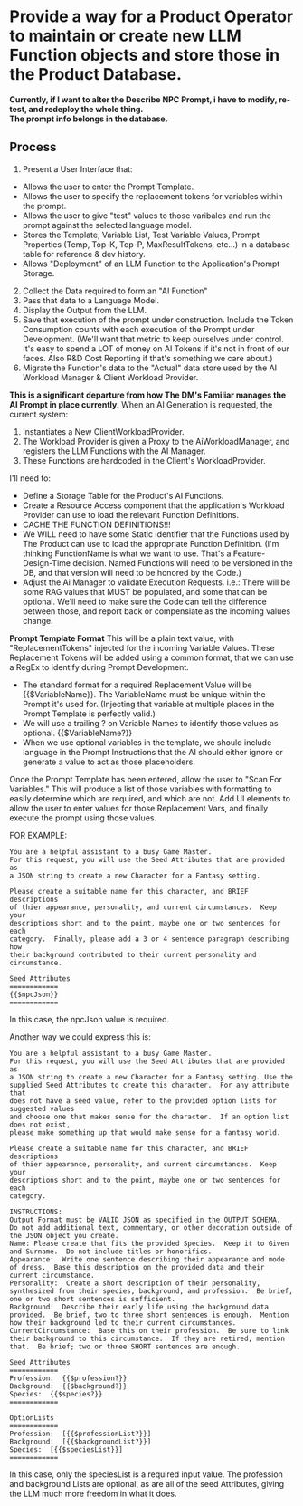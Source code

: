 # Provide a way for a Product Operator to maintain or create new LLM Function objects and store those in the Product Database.

**Currently, if I want to alter the Describe NPC  Prompt, i have to modify, re-test, and redeploy the whole thing.**  
**The prompt info belongs in the database.**

## Process
1. Present a User Interface that:
  * Allows the user to enter the Prompt Template.
  * Allows the user to specify the replacement tokens for variables within the prompt.
  * Allows the user to give "test" values to those varibales and run the prompt against the selected language model.
  * Stores the Template, Variable List, Test Variable Values, Prompt Properties (Temp, Top-K, Top-P, MaxResultTokens, etc...) in a database table for reference & dev history.
  * Allows "Deployment" of an LLM Function to the Application's Prompt Storage.
2. Collect the Data required to form an "AI Function"
3. Pass that data to a Language Model.
4. Display the Output from the LLM.
5. Save that execution of the prompt under construction.  Include the Token Consumption counts with each execution of the Prompt under Development.  (We'll want that metric to keep ourselves under control.  It's easy to spend a LOT of money on AI Tokens if it's not in front of our faces.  Also R&D Cost Reporting if that's something we care about.)
6. Migrate the Function's data to the "Actual" data store used by the AI Workload Manager & Client Workload Provider.

**This is a significant departure from how The DM's Familiar manages the AI Prompt in place currently.**
When an AI Generation is requested, the current system:
1. Instantiates a New ClientWorkloadProvider.
2. The Workload Provider is given a Proxy to the AiWorkloadManager, and registers the LLM Functions with the AI Manager.
3. These Functions are hardcoded in the Client's WorkloadProvider.

I'll need to:  
* Define a Storage Table for the Product's AI Functions.
* Create a Resource Access component that the application's Workload Provider can use to load the relevant Function Definitions.
* CACHE THE FUNCTION DEFINITIONS!!!
* We WILL need to have some Static Identifier that the Functions used by The Product can use to load the appropriate Function Definition.  (I'm thinking FunctionName is what we want to use.  That's a Feature-Design-Time decision.  Named Functions will need to be versioned in the DB, and that version will need to be honored by the Code.)
* Adjust the Ai Manager to validate Execution Requests.  i.e.:  There will be some RAG values that MUST be populated, and some that can be optional.  We'll need to make sure the Code can tell the difference between those, and report back or compensiate as the incoming values change.

**Prompt Template Format**
This will be a plain text value, with "ReplacementTokens" injected for the incoming Variable Values.  These Replacement Tokens will be added using a common format, that we can use a RegEx to identify during Prompt Development.
* The standard format for a required Replacement Value will be {{$VariableName}}.  The VariableName must be unique within the Prompt it's used for.  (Injecting that variable at multiple places in the Prompt Template is perfectly valid.)
* We will use a trailing ? on Variable Names to identify those values as optional.  {{$VariableName?}}
* When we use optional variables in the template, we should include language in the Prompt Instructions that the AI should either ignore or generate a value to act as those placeholders.

Once the Prompt Template has been entered, allow the user to "Scan For Variables."
This will produce a list of those variables with formatting to easily determine which are required, and which are not.
Add UI elements to allow the user to enter values for those Replacement Vars, and finally execute the prompt using those values.

FOR EXAMPLE:
```
You are a helpful assistant to a busy Game Master.
For this request, you will use the Seed Attributes that are provided as
a JSON string to create a new Character for a Fantasy setting.

Please create a suitable name for this character, and BRIEF descriptions
of thier appearance, personality, and current circumstances.  Keep your 
descriptions short and to the point, maybe one or two sentences for each
category.  Finally, please add a 3 or 4 sentence paragraph describing how
their background contributed to their current personality and circumstance.

Seed Attributes
============
{{$npcJson}}
============
```
In this case, the npcJson value is required.

Another way we could express this is:
```
You are a helpful assistant to a busy Game Master.
For this request, you will use the Seed Attributes that are provided as
a JSON string to create a new Character for a Fantasy setting. Use the
supplied Seed Attributes to create this character.  For any attribute that
does not have a seed value, refer to the provided option lists for suggested values
and choose one that makes sense for the character.  If an option list does not exist,
please make something up that would make sense for a fantasy world.

Please create a suitable name for this character, and BRIEF descriptions
of thier appearance, personality, and current circumstances.  Keep your 
descriptions short and to the point, maybe one or two sentences for each
category.

INSTRUCTIONS:  
Output Format must be VALID JSON as specified in the OUTPUT SCHEMA.  Do not add additional text, commentary, or other decoration outside of the JSON object you create.
Name: Please create that fits the provided Species.  Keep it to Given and Surname.  Do not include titles or honorifics.
Appearance:  Write one sentence describing their appearance and mode of dress.  Base this description on the provided data and their current circumstance.
Personality:  Create a short description of their personality, synthesized from their species, background, and profession.  Be brief, one or two short sentences is sufficient.
Background:  Describe their early life using the background data provided.  Be brief, two to three short sentences is enough.  Mention how their background led to their current circumstances.
CurrentCircumstance:  Base this on their profession.  Be sure to link their background to this circumstance.  If they are retired, mention that.  Be brief; two or three SHORT sentences are enough.

Seed Attributes
============
Profession:  {{$profession?}}
Background:  {{$background?}}
Species:  {{$species?}}
============

OptionLists
============
Profession:  [{{$professionList?}}]
Background:  [{{$backgroundList?}}]
Species:  [{{$speciesList}}]
============
```
In this case, only the speciesList is a required input value.  The profession and background Lists are optional, as are all of the seed Attributes, giving the LLM much more freedom in what it does.
